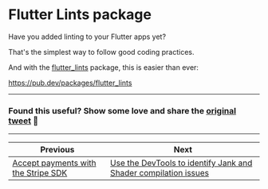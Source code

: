 # Flutter Lints package

Have you added linting to your Flutter apps yet?

That's the simplest way to follow good coding practices.

And with the [flutter_lints](https://pub.dev/packages/flutter_lints) package, this is easier than ever:

https://pub.dev/packages/flutter_lints

---

### Found this useful? Show some love and share the [original tweet](https://twitter.com/biz84/status/1436011664747503616) 🙏

---

| Previous | Next |
| -------- | ---- |
| [Accept payments with the Stripe SDK](../0003-accept-payments-with-the-stripe-sdk/index.md) | [Use the DevTools to identify Jank and Shader compilation issues](../0005-use-the-devtools-to-identify-jank-and-shader-compilation-issues/index.md) |